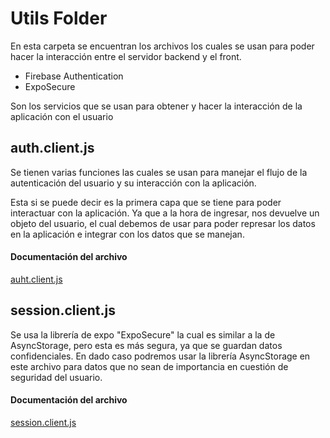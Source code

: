 # Utils Folder

En esta carpeta se encuentran los archivos los cuales se usan para poder hacer la interacción entre el servidor backend y el front.

- Firebase Authentication
- ExpoSecure

Son los servicios que se usan para obtener y hacer la interacción de la aplicación con el usuario

## auth.client.js

Se tienen varias funciones las cuales se usan para manejar el flujo de la autenticación del usuario y su interacción con la aplicación. 

Esta si se puede decir es la primera capa que se tiene para poder interactuar con la aplicación. Ya que a la hora de ingresar, nos devuelve un objeto del usuario, el cual debemos de usar para poder represar los datos en la aplicación e integrar con los datos que se manejan.

#### Documentación del archivo

[auht.client.js](https://linktodocumentation)


## session.client.js

Se usa la librería de expo "ExpoSecure" la cual es similar a la de AsyncStorage, pero esta es más segura, ya que se guardan datos confidenciales. En dado caso podremos usar la librería AsyncStorage en este archivo para datos que no sean de importancia en cuestión de seguridad del usuario.

#### Documentación del archivo

[session.client.js](https://linktodocumentation)
